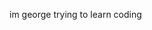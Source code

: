 im george
trying to learn coding


<!---
FiZOXX/FiZOXX is a ✨ special ✨ repository because its `README.md` (this file) appears on your GitHub profile.
You can click the Preview link to take a look at your changes.
--->

